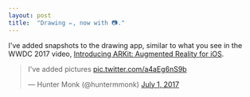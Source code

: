```yaml
---
layout: post
title:  "Drawing ✏️, now with 📷."
---
```


I've added snapshots to the drawing app, similar to what you see in the WWDC 2017 video, [Introducing ARKit: Augmented Reality for iOS](https://developer.apple.com/videos/play/wwdc2017/602/).

<blockquote class="twitter-tweet" data-lang="en"><p lang="en" dir="ltr">I&#39;ve added pictures <a href="https://t.co/a4aEg6nS9b">pic.twitter.com/a4aEg6nS9b</a></p>&mdash; Hunter Monk (@huntermmonk) <a href="https://twitter.com/huntermmonk/status/881182399505342464">July 1, 2017</a></blockquote> <script async src="//platform.twitter.com/widgets.js" charset="utf-8"></script>

